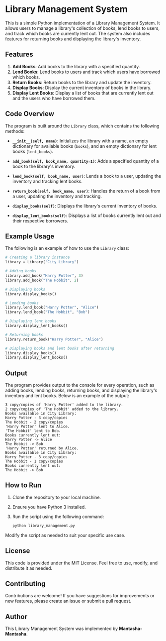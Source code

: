 # Library Management System

This is a simple Python implementation of a Library Management System. It allows users to manage a library's collection of books, lend books to users, and track which books are currently lent out. The system also includes features for returning books and displaying the library's inventory.

## Features

1. **Add Books**: Add books to the library with a specified quantity.
2. **Lend Books**: Lend books to users and track which users have borrowed which books.
3. **Return Books**: Return books to the library and update the inventory.
4. **Display Books**: Display the current inventory of books in the library.
5. **Display Lent Books**: Display a list of books that are currently lent out and the users who have borrowed them.

## Code Overview

The program is built around the `Library` class, which contains the following methods:

- **`__init__(self, name)`**: Initializes the library with a name, an empty dictionary for available books (`books`), and an empty dictionary for lent books (`lent_books`).

- **`add_book(self, book_name, quantity=1)`**: Adds a specified quantity of a book to the library's inventory.

- **`lend_book(self, book_name, user)`**: Lends a book to a user, updating the inventory and tracking lent books.

- **`return_book(self, book_name, user)`**: Handles the return of a book from a user, updating the inventory and tracking.

- **`display_books(self)`**: Displays the library's current inventory of books.

- **`display_lent_books(self)`**: Displays a list of books currently lent out and their respective borrowers.

## Example Usage

The following is an example of how to use the `Library` class:

```python
# Creating a library instance
library = Library("City Library")

# Adding books
library.add_book("Harry Potter", 3)
library.add_book("The Hobbit", 2)

# Displaying books
library.display_books()

# Lending books
library.lend_book("Harry Potter", "Alice")
library.lend_book("The Hobbit", "Bob")

# Displaying lent books
library.display_lent_books()

# Returning books
library.return_book("Harry Potter", "Alice")

# Displaying books and lent books after returning
library.display_books()
library.display_lent_books()
```

## Output

The program provides output to the console for every operation, such as adding books, lending books, returning books, and displaying the library's inventory and lent books. Below is an example of the output:

```
3 copy/copies of 'Harry Potter' added to the library.
2 copy/copies of 'The Hobbit' added to the library.
Books available in City Library:
Harry Potter - 3 copy/copies
The Hobbit - 2 copy/copies
'Harry Potter' lent to Alice.
'The Hobbit' lent to Bob.
Books currently lent out:
Harry Potter -> Alice
The Hobbit -> Bob
'Harry Potter' returned by Alice.
Books available in City Library:
Harry Potter - 3 copy/copies
The Hobbit - 1 copy/copies
Books currently lent out:
The Hobbit -> Bob
```

## How to Run

1. Clone the repository to your local machine.
2. Ensure you have Python 3 installed.
3. Run the script using the following command:

   ```bash
   python library_management.py
   ```

Modify the script as needed to suit your specific use case.

## License

This code is provided under the MIT License. Feel free to use, modify, and distribute it as needed.

## Contributing

Contributions are welcome! If you have suggestions for improvements or new features, please create an issue or submit a pull request.

## Author

This Library Management System was implemented by **Mantasha-Mantasha**.
